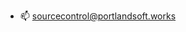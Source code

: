 - 📫 sourcecontrol@portlandsoft.works

<!---
GartzenDeHaes/GartzenDeHaes is a ✨ special ✨ repository because its `README.md` (this file) appears on your GitHub profile.
You can click the Preview link to take a look at your changes.
--->
